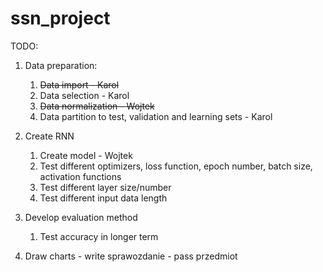 # ssn_project
TODO:
1) Data preparation:
    1) ~~Data import - Karol~~
    2) Data selection - Karol
    3) ~~Data normalization - Wojtek~~
    4) Data partition to test, validation and learning sets - Karol

2) Create RNN
    1) Create model - Wojtek
    2) Test different optimizers, loss function, epoch number, batch size, activation functions
    3) Test different layer size/number
    4) Test different input data length
    
3) Develop evaluation method
    1) Test accuracy in longer term

4) Draw charts - write sprawozdanie - pass przedmiot
